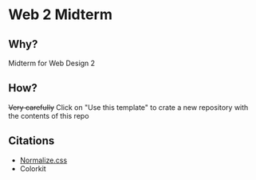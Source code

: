 # Web 2 Midterm

## Why?
Midterm for Web Design 2

## How?
<strike>Very carefully</strike>
Click on "Use this template" to crate a new repository with the contents of this repo

## Citations
- [Normalize.css](https://necolas.github.io/normalize.css/)
- Colorkit